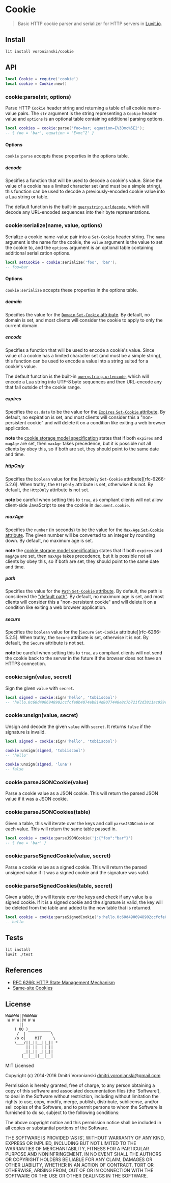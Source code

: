 # Cookie

> Basic HTTP cookie parser and serializer for HTTP servers in [Luvit.io](https://luvit.io).

## Install

```bash
lit install voronianski/cookie
```

## API

```lua
local Cookie = require('cookie')
local cookie = Cookie:new()
```

### cookie:parse(str, options)

Parse HTTP `Cookie` header string and returning a table of all cookie name-value pairs. The `str` argument is the string representing a `Cookie` header value and `options` is an optional table containing additional parsing options.

```lua
local cookies = cookie:parse('foo=bar; equation=E%3Dmc%5E2');
-- { foo = 'bar', equation = 'E=mc^2' }
```

#### Options

`cookie:parse` accepts these properties in the options table.

##### decode

Specifies a function that will be used to decode a cookie's value. Since the value of a cookie has a limited character set (and must be a simple string), this function can be used to decode a previously-encoded cookie value into a Lua string or table.

The default function is the built-in [`querystring.urldecode`](https://luvit.io/api/querystring.html#querystring_querystring_urldecode_str), which will decode any URL-encoded sequences into their byte representations.

### cookie:serialize(name, value, options)

Serialize a cookie name-value pair into a `Set-Cookie` header string. The `name` argument is the name for the cookie, the `value` argument is the value to set the cookie to, and the `options` argument is an optional table containing additional serialization options.

```lua
local setCookie = cookie:serialize('foo', 'bar');
-- foo=bar
```

#### Options

`cookie:serialize` accepts these properties in the options table.

##### domain

Specifies the value for the [`Domain` `Set-Cookie` attribute][rfc-6266-5.2.3]. By default, no domain is set, and most clients will consider the cookie to apply to only the current domain.

##### encode

Specifies a function that will be used to encode a cookie's value. Since value of a cookie has a limited character set (and must be a simple string), this function can be used to encode a value into a string suited for a cookie's value.

The default function is the built-in [`querystring.urlencode`](https://luvit.io/api/querystring.html#querystring_querystring_urlencode_str), which will encode a Lua string into UTF-8 byte sequences and then URL-encode any that fall outside of the cookie range.

##### expires

Specifies the `os.date` to be the value for the [`Expires` `Set-Cookie` attribute][rfc-6266-5.2.1]. By default, no expiration is set, and most clients will consider this a "non-persistent cookie" and will delete it on a condition like exiting a web browser application.

**note** the [cookie storage model specification][rfc-6266-5.3] states that if both `expires` and `magAge` are set, then `maxAge` takes precedence, but it is possible not all clients by obey this, so if both are set, they should point to the same date and time.

##### httpOnly

Specifies the `boolean` value for the [`HttpOnly` `Set-Cookie` attribute][rfc-6266-5.2.6]. When truthy, the `HttpOnly` attribute is set, otherwise it is not. By default, the `HttpOnly` attribute is not set.

**note** be careful when setting this to `true`, as compliant clients will not allow client-side JavaScript to see the cookie in `document.cookie`.

##### maxAge

Specifies the `number` (in seconds) to be the value for the [`Max-Age` `Set-Cookie` attribute][rfc-6266-5.2.2].
The given number will be converted to an integer by rounding down. By default, no maximum age is set.

**note** the [cookie storage model specification][rfc-6266-5.3] states that if both `expires` and `magAge` are set, then `maxAge` takes precedence, but it is possible not all clients by obey this, so if both are set, they should point to the same date and time.

##### path

Specifies the value for the [`Path` `Set-Cookie` attribute][rfc-6266-5.2.4]. By default, the path is considered the ["default path"][rfc-6266-5.1.4]. By default, no maximum age is set, and most clients will consider this a "non-persistent cookie" and will delete it on a condition like exiting a web browser application.

##### secure

Specifies the `boolean` value for the [`Secure` `Set-Cookie` attribute][rfc-6266-5.2.5]. When truthy, the `Secure` attribute is set, otherwise it is not. By default, the `Secure` attribute is not set.

**note** be careful when setting this to `true`, as compliant clients will not send the cookie back to the server in the future if the browser does not have an HTTPS connection.

### cookie:sign(value, secret)

Sign the given `value` with `secret`.

```lua
local signed = cookie:sign('hello', 'tobiiscool')
-- 'hello.0c60d4906948902ccfcfe0b4074eb814d8077448e8c7b721f2d3811ac959e502'
```

### cookie:unsign(value, secret)

Unsign and decode the given `value` with `secret`. It returns `false` if the signature is invalid.

```lua
local signed = cookie:sign('hello', 'tobiiscool')

cookie:unsign(signed, 'tobiiscool')
-- 'hello'

cookie:unsign(signed, 'luna')
-- false
```

### cookie:parseJSONCookie(value)

Parse a cookie value as a JSON cookie. This will return the parsed JSON value if it was a JSON cookie.

### cookie:parseJSONCookies(table)

Given a table, this will iterate over the keys and call `parseJSONCookie` on each value. This will return the same table passed in.

```lua
local cookie = cookie:parseJSONCookie('j:{"foo":"bar"}')
-- { foo = 'bar' }
```

### cookie:parseSignedCookie(value, secret)

Parse a cookie value as a signed cookie. This will return the parsed unsigned value if it was a signed cookie and the signature was valid.

### cookie:parseSignedCookies(table, secret)

Given a table, this will iterate over the keys and check if any value is a signed cookie. If it is a signed cookie and the signature is valid, the key will be deleted from the table and added to the new table that is returned.


```lua
local cookie = cookie:parseSignedCookie('s:hello.0c60d4906948902ccfcfe0b4074eb814d8077448e8c7b721f2d3811ac959e502')
-- hello
```

## Tests

```bash
lit install
luvit ./test
```

## References

- [RFC 6266: HTTP State Management Mechanism][rfc-6266]
- [Same-site Cookies][draft-west-first-party-cookies-07]

[draft-west-first-party-cookies-07]: https://tools.ietf.org/html/draft-west-first-party-cookies-07
[rfc-6266]: https://tools.ietf.org/html/rfc6266
[rfc-6266-5.1.4]: https://tools.ietf.org/html/rfc6266#section-5.1.4
[rfc-6266-5.2.1]: https://tools.ietf.org/html/rfc6266#section-5.2.1
[rfc-6266-5.2.2]: https://tools.ietf.org/html/rfc6266#section-5.2.2
[rfc-6266-5.2.3]: https://tools.ietf.org/html/rfc6266#section-5.2.3
[rfc-6266-5.2.4]: https://tools.ietf.org/html/rfc6266#section-5.2.4
[rfc-6266-5.3]: https://tools.ietf.org/html/rfc6266#section-5.3

## License

```
WWWWWW||WWWWWW
 W W W||W W W
      ||
    ( OO )__________
     /  |           \
    /o o|    MIT     \
    \___/||_||__||_|| *
         || ||  || ||
        _||_|| _||_||
       (__|__|(__|__|
```

MIT Licensed

Copyright (c) 2014-2016 Dmitri Voronianski dmitri.voronianski@gmail.com

Permission is hereby granted, free of charge, to any person obtaining a copy of this software and associated documentation files (the 'Software'), to deal in the Software without restriction, including without limitation the rights to use, copy, modify, merge, publish, distribute, sublicense, and/or sell copies of the Software, and to permit persons to whom the Software is furnished to do so, subject to the following conditions:

The above copyright notice and this permission notice shall be included in all copies or substantial portions of the Software.

THE SOFTWARE IS PROVIDED 'AS IS', WITHOUT WARRANTY OF ANY KIND, EXPRESS OR IMPLIED, INCLUDING BUT NOT LIMITED TO THE WARRANTIES OF MERCHANTABILITY, FITNESS FOR A PARTICULAR PURPOSE AND NONINFRINGEMENT. IN NO EVENT SHALL THE AUTHORS OR COPYRIGHT HOLDERS BE LIABLE FOR ANY CLAIM, DAMAGES OR OTHER LIABILITY, WHETHER IN AN ACTION OF CONTRACT, TORT OR OTHERWISE, ARISING FROM, OUT OF OR IN CONNECTION WITH THE SOFTWARE OR THE USE OR OTHER DEALINGS IN THE SOFTWARE.


